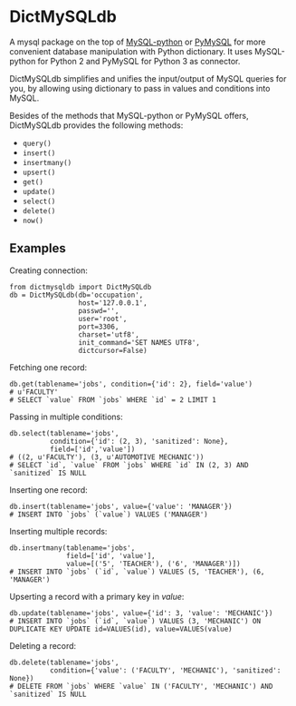 # DictMySQLdb
A mysql package on the top of [MySQL-python](http://mysql-python.sourceforge.net/MySQLdb.html, "MySQL-python") or [PyMySQL](https://github.com/PyMySQL/PyMySQL, "PyMySQL") for more convenient database manipulation with Python dictionary. It uses MySQL-python for Python 2 and PyMySQL for Python 3 as connector.

DictMySQLdb simplifies and unifies the input/output of MySQL queries for you, by allowing using dictionary to pass in values and conditions into MySQL.

Besides of the methods that MySQL-python or PyMySQL offers, DictMySQLdb provides the following methods:

* `query()`
* `insert()`
* `insertmany()`
* `upsert()`
* `get()`
* `update()`
* `select()`
* `delete()`
* `now()`

## Examples

Creating connection:

	from dictmysqldb import DictMySQLdb
	db = DictMySQLdb(db='occupation', 
	                 host='127.0.0.1', 
	                 passwd='', 
	                 user='root',
	                 port=3306,
	                 charset='utf8',
	                 init_command='SET NAMES UTF8',
	                 dictcursor=False)
	
Fetching one record:

	db.get(tablename='jobs', condition={'id': 2}, field='value')
	# u'FACULTY'
	# SELECT `value` FROM `jobs` WHERE `id` = 2 LIMIT 1

Passing in multiple conditions:
				  
	db.select(tablename='jobs', 
			  condition={'id': (2, 3), 'sanitized': None},
			  field=['id','value'])
	# ((2, u'FACULTY'), (3, u'AUTOMOTIVE MECHANIC'))
	# SELECT `id`, `value` FROM `jobs` WHERE `id` IN (2, 3) AND `sanitized` IS NULL

Inserting one record:
	
	db.insert(tablename='jobs', value={'value': 'MANAGER'})
	# INSERT INTO `jobs` (`value`) VALUES ('MANAGER')

Inserting multiple records:
	
	db.insertmany(tablename='jobs', 
	              field=['id', 'value'], 
	              value=[('5', 'TEACHER'), ('6', 'MANAGER')])
	# INSERT INTO `jobs` (`id`, `value`) VALUES (5, 'TEACHER'), (6, 'MANAGER')

Upserting a record with a primary key in _value_:
	
	db.update(tablename='jobs', value={'id': 3, 'value': 'MECHANIC'})
	# INSERT INTO `jobs` (`id`, `value`) VALUES (3, 'MECHANIC') ON DUPLICATE KEY UPDATE id=VALUES(id), value=VALUES(value)

Deleting a record:

	db.delete(tablename='jobs', 
	          condition={'value': ('FACULTY', 'MECHANIC'), 'sanitized': None})
	# DELETE FROM `jobs` WHERE `value` IN ('FACULTY', 'MECHANIC') AND `sanitized` IS NULL
